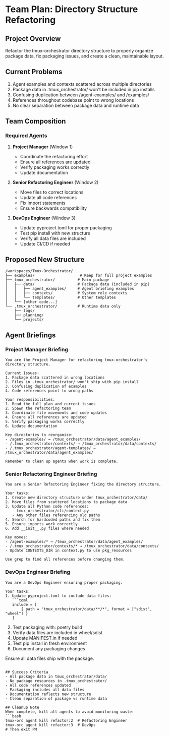 # Team Plan: Directory Structure Refactoring

## Project Overview
Refactor the tmux-orchestrator directory structure to properly organize package data, fix packaging issues, and create a clean, maintainable layout.

## Current Problems
1. Agent examples and contexts scattered across multiple directories
2. Package data in .tmux_orchestrator/ won't be included in pip installs
3. Confusing duplication between /agent-examples/ and /examples/
4. References throughout codebase point to wrong locations
5. No clear separation between package data and runtime data

## Team Composition

### Required Agents

1. **Project Manager** (Window 1)
   - Coordinate the refactoring effort
   - Ensure all references are updated
   - Verify packaging works correctly
   - Update documentation

2. **Senior Refactoring Engineer** (Window 2)
   - Move files to correct locations
   - Update all code references
   - Fix import statements
   - Ensure backwards compatibility

3. **DevOps Engineer** (Window 3)
   - Update pyproject.toml for proper packaging
   - Test pip install with new structure
   - Verify all data files are included
   - Update CI/CD if needed

## Proposed New Structure

```
/workspaces/Tmux-Orchestrator/
├── examples/                    # Keep for full project examples
├── tmux_orchestrator/          # Main package
│   ├── data/                   # Package data (included in pip)
│   │   ├── agent_examples/     # Agent briefing examples
│   │   ├── contexts/           # System role contexts
│   │   └── templates/          # Other templates
│   └── [other code...]
└── .tmux_orchestrator/         # Runtime data only
    ├── logs/
    ├── planning/
    └── projects/
```

## Agent Briefings

### Project Manager Briefing
```
You are the Project Manager for refactoring tmux-orchestrator's directory structure.

Current Issues:
1. Package data scattered in wrong locations
2. Files in .tmux_orchestrator/ won't ship with pip install
3. Confusing duplication of examples
4. Code references point to wrong paths

Your responsibilities:
1. Read the full plan and current issues
2. Spawn the refactoring team
3. Coordinate file movements and code updates
4. Ensure all references are updated
5. Verify packaging works correctly
6. Update documentation

Key directories to reorganize:
- /agent-examples/ → /tmux_orchestrator/data/agent_examples/
- /.tmux_orchestrator/contexts/ → /tmux_orchestrator/data/contexts/
- /.tmux_orchestrator/agent-templates/ → /tmux_orchestrator/data/agent_examples/

Remember to clean up agents when work is complete.
```

### Senior Refactoring Engineer Briefing
```
You are a Senior Refactoring Engineer fixing the directory structure.

Your tasks:
1. Create new directory structure under tmux_orchestrator/data/
2. Move files from scattered locations to package data
3. Update all Python code references:
   - tmux_orchestrator/cli/context.py
   - Any other files referencing old paths
4. Search for hardcoded paths and fix them
5. Ensure imports work correctly
6. Add __init__.py files where needed

Key moves:
- /agent-examples/* → /tmux_orchestrator/data/agent_examples/
- /.tmux_orchestrator/contexts/* → /tmux_orchestrator/data/contexts/
- Update CONTEXTS_DIR in context.py to use pkg_resources

Use grep to find all references before changing them.
```

### DevOps Engineer Briefing
```
You are a DevOps Engineer ensuring proper packaging.

Your tasks:
1. Update pyproject.toml to include data files:
   ```toml
   include = [
       { path = "tmux_orchestrator/data/**/*", format = ["sdist", "wheel"] }
   ]
   ```
2. Test packaging with: poetry build
3. Verify data files are included in wheel/sdist
4. Update MANIFEST.in if needed
5. Test pip install in fresh environment
6. Document any packaging changes

Ensure all data files ship with the package.
```

## Success Criteria
- All package data in tmux_orchestrator/data/
- No package resources in .tmux_orchestrator/
- All code references updated
- Packaging includes all data files
- Documentation reflects new structure
- Clean separation of package vs runtime data

## Cleanup Note
When complete, kill all agents to avoid monitoring waste:
```bash
tmux-orc agent kill refactor:2  # Refactoring Engineer
tmux-orc agent kill refactor:3  # DevOps
# Then exit PM
```
